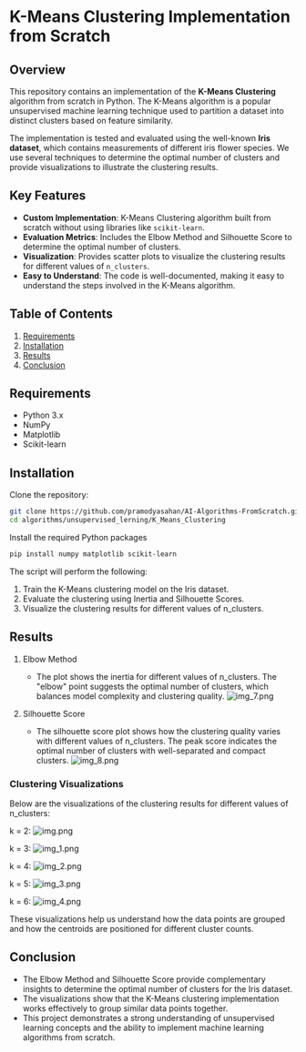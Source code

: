 # K-Means Clustering Implementation from Scratch

## Overview

This repository contains an implementation of the **K-Means Clustering** algorithm from scratch in Python. The K-Means
algorithm is a popular unsupervised machine learning technique used to partition a dataset into distinct clusters based
on feature similarity.

The implementation is tested and evaluated using the well-known **Iris dataset**, which contains measurements of
different iris flower species. We use several techniques to determine the optimal number of clusters and provide
visualizations to illustrate the clustering results.

## Key Features

- **Custom Implementation**: K-Means Clustering algorithm built from scratch without using libraries like
  `scikit-learn`.
- **Evaluation Metrics**: Includes the Elbow Method and Silhouette Score to determine the optimal number of clusters.
- **Visualization**: Provides scatter plots to visualize the clustering results for different values of `n_clusters`.
- **Easy to Understand**: The code is well-documented, making it easy to understand the steps involved in the K-Means
  algorithm.

## Table of Contents

1. [Requirements](#requirements)
2. [Installation](#installation)
3. [Results](#results)
4. [Conclusion](#conclusion)

## Requirements

- Python 3.x
- NumPy
- Matplotlib
- Scikit-learn

## Installation

Clone the repository:

```bash
git clone https://github.com/pramodyasahan/AI-Algorithms-FromScratch.git
cd algorithms/unsupervised_lerning/K_Means_Clustering
```

Install the required Python packages

```bash
pip install numpy matplotlib scikit-learn
```

The script will perform the following:

1. Train the K-Means clustering model on the Iris dataset.
2. Evaluate the clustering using Inertia and Silhouette Scores.
3. Visualize the clustering results for different values of n_clusters.

## Results

1. Elbow Method

    - The plot shows the inertia for different values of n_clusters. The "elbow" point suggests the optimal number of
      clusters, which balances model complexity and clustering quality.
      ![img_7.png](plot_images/img_7.png)

2. Silhouette Score

    - The silhouette score plot shows how the clustering quality varies with different values of n_clusters. The peak
      score indicates the optimal number of clusters with well-separated and compact clusters.
      ![img_8.png](plot_images/img_8.png)

### Clustering Visualizations

Below are the visualizations of the clustering results for different values of n_clusters:

k = 2:
![img.png](plot_images/img.png)

k = 3:
![img_1.png](plot_images/img_1.png)

k = 4:
![img_2.png](plot_images/img_2.png)

k = 5:
![img_3.png](plot_images/img_3.png)

k = 6:
![img_4.png](plot_images/img_4.png)

These visualizations help us understand how the data points are grouped and how the centroids are positioned for
different cluster counts.

## Conclusion

- The Elbow Method and Silhouette Score provide complementary insights to determine the optimal number of clusters for
  the Iris dataset.
- The visualizations show that the K-Means clustering implementation works effectively to group similar data points
  together.
- This project demonstrates a strong understanding of unsupervised learning concepts and the ability to implement
  machine learning algorithms from scratch.

